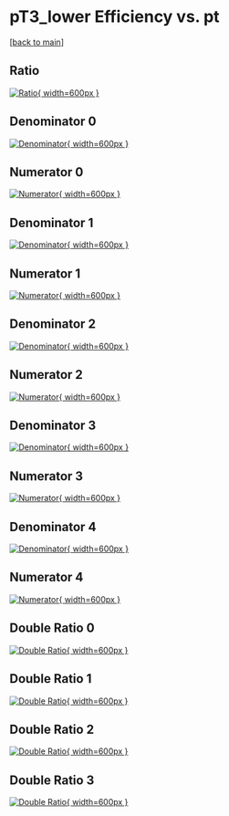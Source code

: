 # pT3_lower Efficiency vs. pt

[[back to main](./)]



## Ratio

[![Ratio](../mtv/var/pT3_lower_loweta_211_-1_eff_pt.png){ width=600px }](../mtv/var/pT3_lower_loweta_211_-1_eff_pt.pdf)

## Denominator 0

[![Denominator](../mtv/den/pT3_lower_loweta_211_-1_eff_pt_den0.png){ width=600px }](../mtv/den/pT3_lower_loweta_211_-1_eff_pt_den0.pdf)

## Numerator 0

[![Numerator](../mtv/num/pT3_lower_loweta_211_-1_eff_pt_num0.png){ width=600px }](../mtv/num/pT3_lower_loweta_211_-1_eff_pt_num0.pdf)

## Denominator 1

[![Denominator](../mtv/den/pT3_lower_loweta_211_-1_eff_pt_den1.png){ width=600px }](../mtv/den/pT3_lower_loweta_211_-1_eff_pt_den1.pdf)

## Numerator 1

[![Numerator](../mtv/num/pT3_lower_loweta_211_-1_eff_pt_num1.png){ width=600px }](../mtv/num/pT3_lower_loweta_211_-1_eff_pt_num1.pdf)

## Denominator 2

[![Denominator](../mtv/den/pT3_lower_loweta_211_-1_eff_pt_den2.png){ width=600px }](../mtv/den/pT3_lower_loweta_211_-1_eff_pt_den2.pdf)

## Numerator 2

[![Numerator](../mtv/num/pT3_lower_loweta_211_-1_eff_pt_num2.png){ width=600px }](../mtv/num/pT3_lower_loweta_211_-1_eff_pt_num2.pdf)

## Denominator 3

[![Denominator](../mtv/den/pT3_lower_loweta_211_-1_eff_pt_den3.png){ width=600px }](../mtv/den/pT3_lower_loweta_211_-1_eff_pt_den3.pdf)

## Numerator 3

[![Numerator](../mtv/num/pT3_lower_loweta_211_-1_eff_pt_num3.png){ width=600px }](../mtv/num/pT3_lower_loweta_211_-1_eff_pt_num3.pdf)

## Denominator 4

[![Denominator](../mtv/den/pT3_lower_loweta_211_-1_eff_pt_den4.png){ width=600px }](../mtv/den/pT3_lower_loweta_211_-1_eff_pt_den4.pdf)

## Numerator 4

[![Numerator](../mtv/num/pT3_lower_loweta_211_-1_eff_pt_num4.png){ width=600px }](../mtv/num/pT3_lower_loweta_211_-1_eff_pt_num4.pdf)

## Double Ratio 0

[![Double Ratio](../mtv/ratio/pT3_lower_loweta_211_-1_eff_pt_ratio0.png){ width=600px }](../mtv/ratio/pT3_lower_loweta_211_-1_eff_pt_ratio0.pdf)

## Double Ratio 1

[![Double Ratio](../mtv/ratio/pT3_lower_loweta_211_-1_eff_pt_ratio1.png){ width=600px }](../mtv/ratio/pT3_lower_loweta_211_-1_eff_pt_ratio1.pdf)

## Double Ratio 2

[![Double Ratio](../mtv/ratio/pT3_lower_loweta_211_-1_eff_pt_ratio2.png){ width=600px }](../mtv/ratio/pT3_lower_loweta_211_-1_eff_pt_ratio2.pdf)

## Double Ratio 3

[![Double Ratio](../mtv/ratio/pT3_lower_loweta_211_-1_eff_pt_ratio3.png){ width=600px }](../mtv/ratio/pT3_lower_loweta_211_-1_eff_pt_ratio3.pdf)

